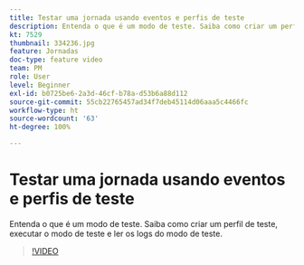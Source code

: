 ```yaml
---
title: Testar uma jornada usando eventos e perfis de teste
description: Entenda o que é um modo de teste. Saiba como criar um perfil de teste, executar o modo de teste e ler os logs do modo de teste.
kt: 7529
thumbnail: 334236.jpg
feature: Jornadas
doc-type: feature video
team: PM
role: User
level: Beginner
exl-id: b0725be6-2a3d-46cf-b78a-d53b6a88d112
source-git-commit: 55cb22765457ad34f7deb45114d06aaa5c4466fc
workflow-type: ht
source-wordcount: '63'
ht-degree: 100%

---
```


# Testar uma jornada usando eventos e perfis de teste

Entenda o que é um modo de teste. Saiba como criar um perfil de teste, executar o modo de teste e ler os logs do modo de teste.

>[!VIDEO](https://video.tv.adobe.com/v/334236?quality=12)
